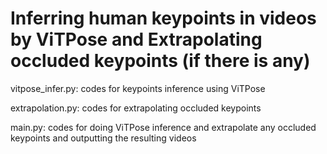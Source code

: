 # Inferring human keypoints in videos by ViTPose and Extrapolating occluded keypoints (if there is any)

vitpose_infer.py: codes for keypoints inference using ViTPose

extrapolation.py: codes for extrapolating occluded keypoints

main.py: codes for doing ViTPose inference and extrapolate any occluded keypoints
and outputting the resulting videos